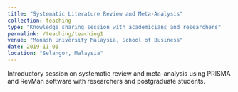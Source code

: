 ```yaml
---
title: "Systematic Literature Review and Meta-Analysis"
collection: teaching
type: "Knowledge sharing session with academicians and researchers"
permalink: /teaching/teaching1
venue: "Monash University Malaysia, School of Business"
date: 2019-11-01
location: "Selangor, Malaysia"
---
```


Introductory session on systematic review and meta-analysis using PRISMA and RevMan software with researchers and postgraduate students.
